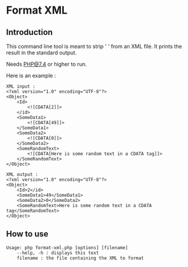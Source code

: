 # Format XML

## Introduction 

This command line tool is meant to strip ' <![CDATA[ ... ]]> ' from an XML file.
It prints the result in the standard output.

Needs PHP@7.4 or higher to run.

Here is an example :

```
XML input : 
<?xml version="1.0" encoding="UTF-8"?>
<Object>
    <Id>
        <![CDATA[2]]>
    </id>
    <SomeData1>
        <![CDATA[49]]>
    </SomeData1>
    <SomeData2>
        <![CDATA[0]]>
    </SomeData2>
    <SomeRandomText>
        <![CDATA[Here is some random text in a CDATA tag]]>
    </SomeRandomText>
</Object>

XML output : 
<?xml version="1.0" encoding="UTF-8"?>
<Object>
    <Id>2</id>
    <SomeData1>49</SomeData1>
    <SomeData2>0</SomeData2>
    <SomeRandomText>Here is some random text in a CDATA tag</SomeRandomText>
</Object> 
```

## How to use 

```
Usage: php format-xml.php [options] [filename]
	--help, -h : displays this text
	filename : the file containing the XML to format
```